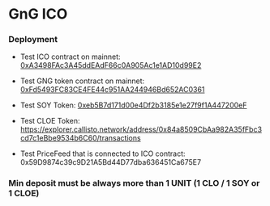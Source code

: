 # GnG ICO

### Deployment

- Test ICO contract on mainnet: [0xA3498FAc3A45ddEAdF66c0A905Ac1e1AD10d99E2](https://explorer.callisto.network/address/0xA3498FAc3A45ddEAdF66c0A905Ac1e1AD10d99E2/transactions)

- Test GNG token contract on mainnet: [0xFd5493FC83CE4FE44c951AA244946Bd652AC0361](https://explorer.callisto.network/address/0xFd5493FC83CE4FE44c951AA244946Bd652AC0361/transactions)

- Test SOY Token: [0xeb5B7d171d00e4Df2b3185e1e27f9f1A447200eF](https://explorer.callisto.network/address/0xeb5B7d171d00e4Df2b3185e1e27f9f1A447200eF/transactions)

- Test CLOE Token: https://explorer.callisto.network/address/0x84a8509CbAa982A35fFbc3cd7c1eBbe9534b6C60/transactions

- Test PriceFeed that is connected to ICO contract: 0x59D9874c39c9D21A5Bd44D77dba636451Ca675E7

### Min deposit must be always more than 1 UNIT (1 CLO / 1 SOY or 1 CLOE)
